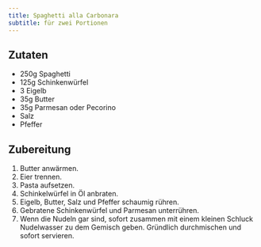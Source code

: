 ```yaml
---
title: Spaghetti alla Carbonara
subtitle: für zwei Portionen
---
```


## Zutaten
* 250g Spaghetti
* 125g Schinkenwürfel
* 3 Eigelb
* 35g Butter
* 35g Parmesan oder Pecorino
* Salz
* Pfeffer

## Zubereitung
1. Butter anwärmen.
1. Eier trennen.
1. Pasta aufsetzen.
1. Schinkelwürfel in Öl anbraten.
1. Eigelb, Butter, Salz und Pfeffer schaumig rühren.
1. Gebratene Schinkenwürfel und Parmesan unterrühren.
1. Wenn die Nudeln gar sind, sofort zusammen mit einem kleinen Schluck Nudelwasser zu dem Gemisch geben. Gründlich durchmischen und sofort servieren.
